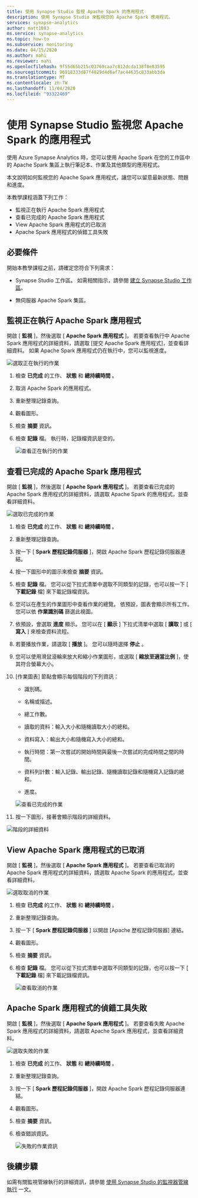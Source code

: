 ```yaml
---
title: 使用 Synapse Studio 監視 Apache Spark 的應用程式
description: 使用 Synapse Studio 來監視您的 Apache Spark 應用程式。
services: synapse-analytics
author: matt1883
ms.service: synapse-analytics
ms.topic: how-to
ms.subservice: monitoring
ms.date: 04/15/2020
ms.author: mahi
ms.reviewer: mahi
ms.openlocfilehash: 9f55d65b215c03769caa7c812dcda138f8e83595
ms.sourcegitcommit: 96918333d87f4029d4d6af7ac44635c833abb3da
ms.translationtype: MT
ms.contentlocale: zh-TW
ms.lasthandoff: 11/04/2020
ms.locfileid: "93322469"
---
```

# <a name="use-synapse-studio-to-monitor-your-apache-spark-applications"></a>使用 Synapse Studio 監視您 Apache Spark 的應用程式

使用 Azure Synapse Analytics 時，您可以使用 Apache Spark 在您的工作區中的 Apache Spark 集區上執行筆記本、作業及其他類型的應用程式。

本文說明如何監視您的 Apache Spark 應用程式，讓您可以留意最新狀態、問題和進度。

本教學課程涵蓋下列工作：

* 監視正在執行 Apache Spark 應用程式
* 查看已完成的 Apache Spark 應用程式
* View Apache Spark 應用程式的已取消
* Apache Spark 應用程式的偵錯工具失敗

## <a name="prerequisites"></a>必要條件

開始本教學課程之前，請確定您符合下列需求：

- Synapse Studio 工作區。 如需相關指示，請參閱 [建立 Synapse Studio 工作區](https://docs.microsoft.com/azure/machine-learning/how-to-manage-workspace#create-a-workspace)。

- 無伺服器 Apache Spark 集區。

## <a name="monitor-running-apache-spark-application"></a>監視正在執行 Apache Spark 應用程式

開啟 [ **監視** ]，然後選取 [ **Apache Spark 應用程式** ]。 若要查看執行中 Apache Spark 應用程式的詳細資料，請選取 [提交 Apache Spark 應用程式]，並查看詳細資料。 如果 Apache Spark 應用程式仍在執行中，您可以監視進度。

  ![選取正在執行的作業](./media/how-to-monitor-spark-applications/select-running-job.png)

1. 檢查 **已完成** 的工作、 **狀態** 和 **總持續時間** 。

2. 取消 Apache Spark 的應用程式。

3. 重新整理記錄查詢。

4. 觀看圖形。

5. 檢查 **摘要** 資訊。

6. 檢查 **記錄** 檔。 執行時，記錄檔資訊是空的。

    ![查看正在執行的作業](./media/how-to-monitor-spark-applications/view-running-job.png)

## <a name="view-completed-apache-spark-application"></a>查看已完成的 Apache Spark 應用程式

開啟 [ **監視** ]，然後選取 [ **Apache Spark 應用程式** ]。 若要查看已完成的 Apache Spark 應用程式的詳細資料，請選取 Apache Spark 的應用程式，並查看詳細資料。

  ![選取已完成的作業](./media/how-to-monitor-spark-applications/select-completed-job.png)

1. 檢查 **已完成** 的工作、 **狀態** 和 **總持續時間** 。

2. 重新整理記錄查詢。

3. 按一下 [ **Spark 歷程記錄伺服器** ]，開啟 Apache Spark 歷程記錄伺服器連結。

4. 按一下圖形中的圖示來檢查 **摘要** 資訊。

5. 檢查 **記錄** 檔。 您可以從下拉式清單中選取不同類型的記錄，也可以按一下 [ **下載記錄** 檔] 來下載記錄檔資訊。

6. 您可以在產生的作業圖形中查看作業的總覽。 依預設，圖表會顯示所有工作。 您可以依 **作業識別碼** 篩選此視圖。

7. 依預設，會選取 **進度** 顯示。 您可以在 [ **顯示** ] 下拉式清單中選取 [ **讀取** ] 或 [ **寫入** ] 來檢查資料流程。

8. 若要播放作業，請選取 [ **播放** ]。 您可以隨時選擇 **停止** 。

9. 您可以使用滑鼠滾輪來放大和縮小作業圖形，或選取 [ **縮放至適當比例** ]，使其符合螢幕大小。

10. [作業圖表] 節點會顯示每個階段的下列資訊：

    * 識別碼。

    * 名稱或描述。

    * 總工作數。

    * 讀取的資料：輸入大小和隨機讀取大小的總和。

    * 資料寫入：輸出大小和隨機寫入大小的總和。

    * 執行時間：第一次嘗試的開始時間與最後一次嘗試的完成時間之間的時間。

    * 資料列計數：輸入記錄、輸出記錄、隨機讀取記錄和隨機寫入記錄的總和。

    * 進度。

     ![查看已完成的作業](./media/how-to-monitor-spark-applications/view-completed-job.png)
    
11. 按一下圖形，接著會顯示階段的詳細資料。

   ![階段的詳細資料](./media/how-to-monitor-spark-applications/details-for-stage.png)

## <a name="view-canceled-apache-spark-application"></a>View Apache Spark 應用程式的已取消

開啟 [ **監視** ]，然後選取 [ **Apache Spark 應用程式** ]。 若要查看已取消的 Apache Spark 應用程式的詳細資料，請選取 Apache Spark 的應用程式，並查看詳細資料。

 ![選取取消的作業](./media/how-to-monitor-spark-applications/select-cancelled-job.png) 

1. 檢查 **已完成** 的工作、 **狀態** 和 **總持續時間** 。

2. 重新整理記錄查詢。

3. 按一下 [ **Spark 歷程記錄伺服器** ] 以開啟 [Apache 歷程記錄伺服器] 連結。

4. 觀看圖形。

5. 檢查 **摘要** 資訊。

6. 檢查 **記錄** 檔。 您可以從下拉式清單中選取不同類型的記錄，也可以按一下 [ **下載記錄** 檔] 來下載記錄檔資訊。

   ![查看取消的作業](./media/how-to-monitor-spark-applications/view-cancelled-job.png)

## <a name="debug-failed-apache-spark-application"></a>Apache Spark 應用程式的偵錯工具失敗

開啟 [ **監視** ]，然後選取 [ **Apache Spark 應用程式** ]。 若要查看失敗 Apache Spark 應用程式的詳細資料，請選取 Apache Spark 應用程式，並查看詳細資料。

![選取失敗的作業](./media/how-to-monitor-spark-applications/select-failed-job.png)

1. 檢查 **已完成** 的工作、 **狀態** 和 **總持續時間** 。

2. 重新整理記錄查詢。

3. 按一下 [ **Spark 歷程記錄伺服器** ]，開啟 Apache Spark 歷程記錄伺服器連結。

4. 觀看圖形。

5. 檢查 **摘要** 資訊。

6. 檢查錯誤資訊。

   ![失敗的作業資訊](./media/how-to-monitor-spark-applications/failed-job-info.png)

## <a name="next-steps"></a>後續步驟

如需有關監視管線執行的詳細資訊，請參閱 [使用 Synapse Studio 的監視器管線執行](how-to-monitor-pipeline-runs.md) 一文。  
